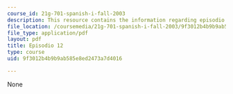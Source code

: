 ```yaml
---
course_id: 21g-701-spanish-i-fall-2003
description: This resource contains the information regarding episodio 12.
file_location: /coursemedia/21g-701-spanish-i-fall-2003/9f3012b4b9b9ab585e8ed2473a7d4016_MIT21G_701F03_12repas.pdf
file_type: application/pdf
layout: pdf
title: Episodio 12
type: course
uid: 9f3012b4b9b9ab585e8ed2473a7d4016

---
```

None